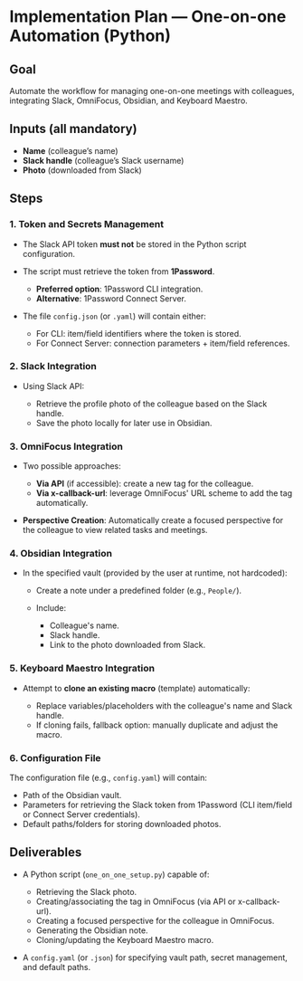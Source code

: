# Implementation Plan — One-on-one Automation (Python)

## Goal

Automate the workflow for managing one-on-one meetings with colleagues, integrating Slack, OmniFocus, Obsidian, and Keyboard Maestro.

## Inputs (all mandatory)

* **Name** (colleague’s name)
* **Slack handle** (colleague’s Slack username)
* **Photo** (downloaded from Slack)

## Steps

### 1. Token and Secrets Management

* The Slack API token **must not** be stored in the Python script configuration.
* The script must retrieve the token from **1Password**.

  * **Preferred option**: 1Password CLI integration.
  * **Alternative**: 1Password Connect Server.
* The file `config.json` (or `.yaml`) will contain either:

  * For CLI: item/field identifiers where the token is stored.
  * For Connect Server: connection parameters + item/field references.

### 2. Slack Integration

* Using Slack API:

  * Retrieve the profile photo of the colleague based on the Slack handle.
  * Save the photo locally for later use in Obsidian.

### 3. OmniFocus Integration

* Two possible approaches:

  * **Via API** (if accessible): create a new tag for the colleague.
  * **Via x-callback-url**: leverage OmniFocus' URL scheme to add the tag automatically.

* **Perspective Creation**: Automatically create a focused perspective for the colleague to view related tasks and meetings.

### 4. Obsidian Integration

* In the specified vault (provided by the user at runtime, not hardcoded):

  * Create a note under a predefined folder (e.g., `People/`).
  * Include:

    * Colleague's name.
    * Slack handle.
    * Link to the photo downloaded from Slack.

### 5. Keyboard Maestro Integration

* Attempt to **clone an existing macro** (template) automatically:

  * Replace variables/placeholders with the colleague's name and Slack handle.
  * If cloning fails, fallback option: manually duplicate and adjust the macro.

### 6. Configuration File

The configuration file (e.g., `config.yaml`) will contain:

* Path of the Obsidian vault.
* Parameters for retrieving the Slack token from 1Password (CLI item/field or Connect Server credentials).
* Default paths/folders for storing downloaded photos.

## Deliverables

* A Python script (`one_on_one_setup.py`) capable of:

  * Retrieving the Slack photo.
  * Creating/associating the tag in OmniFocus (via API or x-callback-url).
  * Creating a focused perspective for the colleague in OmniFocus.
  * Generating the Obsidian note.
  * Cloning/updating the Keyboard Maestro macro.
* A `config.yaml` (or `.json`) for specifying vault path, secret management, and default paths.
